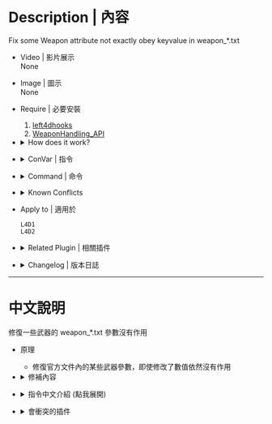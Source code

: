 # Description | 內容
Fix some Weapon attribute not exactly obey keyvalue in weapon_*.txt

* Video | 影片展示
<br/>None

* Image | 圖示
<br/>None

* Require | 必要安裝
	1. [left4dhooks](https://forums.alliedmods.net/showthread.php?t=321696)
	2. [WeaponHandling_API](https://forums.alliedmods.net/showthread.php?t=319947)

* <details><summary>How does it work?</summary>

	* Fix some Weapon attribute not exactly obey keyvalue in weapon_*.txt
	* Weapons
		* Fire Rate (Standing)
			* Dual pistol, shotguns obey "CycleTime" keyvalue in weapon_*.txt
		* Fire Rate (Incap) 
			* If weapon_*.txt "CycleTime" slower than official cvar "survivor_incapacitated_cycle_time", ignores the cvar and uses weapon "CycleTime" for incap shooting cycle rate
			* If weapon_*.txt "CycleTime" faster than official cvar "survivor_incapacitated_cycle_time", use "survivor_incapacitated_cycle_time" for incap shooting cycle rate
		* Reload Duration
			* Dual pistol, shotguns obey "ReloadDuration" keyvalue in weapon_*.txt
	* Melee
		* Swing Rate (Standing)
			* All Melee weapons including custom melee obey "refire_delay" keyvalue in melee\*.txt
		* Swing Rate (Incap) 
			* Modify melee swinging rate multi when incapacitate

	* [l4d_info_editor](https://forums.alliedmods.net/showthread.php?t=310586): Modify weapons.txt values by config
	* [Incapped Weapons Patch](https://forums.alliedmods.net/showthread.php?t=322859): allow using melee while Incapped
</details>

* <details><summary>ConVar | 指令</summary>

	* cfg/sourcemod/l4d_weapon_editor_fix.cfg
		```php
		// 0=Plugin off, 1=Plugin on.
		l4d_weapon_editor_fix_enable "1"

		// The dual pistol Cycle Time (fire rate, 0: keeps vanilla cycle rate of 0.075)
		l4d_weapon_editor_fix_dual_pistol_CycleTime "0.1"

		// The dual pistol Reload Duration (0: keeps vanilla reload duration of 2.333)
		l4d_weapon_editor_fix_dual_pistol_ReloadDuration "0"

		// If 1, Make shotgun fire rate obey "CycleTime" keyvalue in weapon_*.txt
		l4d_weapon_editor_fix_shotgun_fire_rate "1"

		// If 1, Make shotgun reload duration obey "ReloadDuration" keyvalue in weapon_*.txt
		l4d_weapon_editor_fix_shotgun_reload "1"

		// If 1, Use weapon_*.txt "CycleTime" or official cvar "survivor_incapacitated_cycle_time" for incap shooting cycle rate, depends on which cycle rate is slower than another
		// ("wh_use_incap_cycle_cvar" must be 1)
		l4d_weapon_editor_fix_incap_fire_rate "1"

		// If 1, Make melee swing rate obey "refire_delay" keyvalue in melee\*.txt
		l4d_weapon_editor_fix_melee_swing "1"

		// 0=Unchanged, Modify melee swinging rate multi when incapacitated, (ex. Use 'Incapped Weapons Patch by Silvers' to allow using melee while Incapped)
		l4d_weapon_editor_fix_melee_swing_incap_multi "1.3"
		```
</details>

* <details><summary>Command | 命令</summary>

	None
</details>

* <details><summary>Known Conflicts</summary>
	
	If you don't use any of these plugins at all, no need to worry about conflicts.
	1. [l4d2_pistol_delay from SirPlease/L4D2-Competitive-Rework](https://github.com/SirPlease/L4D2-Competitive-Rework/blob/master/addons/sourcemod/scripting/l4d2_pistol_delay.sp): Allows you to adjust the rate of fire of pistols (with a high tickrate, the rate of fire of dual pistols is very high).
		* Please Remove
</details>

* Apply to | 適用於
	```
	L4D1
	L4D2
	```

* <details><summary>Related Plugin | 相關插件</summary>

	1. [Mission and Weapons - Info Editor by Silvers](https://forums.alliedmods.net/showthread.php?t=310586): Modify gamemodes.txt and weapons.txt values by config instead of conflicting VPK files.
        * 透過文件修改遊戲與武器參數
	2. [Incapped Weapons Patch by Silvers](https://forums.alliedmods.net/showthread.php?t=322859): Patches the game to allow using Weapons while Incapped, instead of changing weapons scripts.
        * 倒地狀態下可使用主武器與近戰
</details>

* <details><summary>Changelog | 版本日誌</summary>

	* v1.2 (2024-6-25)
		* Fixed Reload playback when shove

	* v1.1 (2024-3-7)
		* Update cvars
		* Delete function: pistol obey "CycleTime" keyvalue

	* v1.0 (2024-2-17)
		* Initial Release
</details>

- - - -
# 中文說明
修復一些武器的 weapon_*.txt 參數沒有作用

* 原理
	* 修復官方文件內的某些武器參數，即使修改了數值依然沒有作用

* <details><summary>修補內容</summary>

	* 槍械武器
		* 射速
			* 雙手槍、散彈槍符合武器參數 "CycleTime"
		* 倒地射速
			* 修復部分武器倒地射速比站立時的射速還快
		* 裝彈時間
			* 雙手槍、散彈槍符合武器參數 "ReloadDuration"
	* 近戰武器
		* 揮砍速度
			* 所有近戰符合武器參數 "refire_delay" (支援三方圖近戰)
		* 倒地揮砍速度
			* 倒地使用近戰，揮砍速度變更慢

	* 彌補[l4d_info_editor插件](https://forums.alliedmods.net/showthread.php?t=310586)修改的部分武器參數沒有作用
	* 使用[Incapped Weapons Patch插件](https://forums.alliedmods.net/showthread.php?t=322859)，可以在倒地狀態下使用主武器與近戰
</details>

* <details><summary>指令中文介紹 (點我展開)</summary>

	* cfg/sourcemod/l4d_weapon_editor_fix.cfg
		```php
		// 0=關閉插件, 1=啟動插件
		l4d_weapon_editor_fix_enable "1"

		// 設置雙手槍的開槍間隔 (射速, 0: 維持遊戲預設的0.075秒)
		l4d_weapon_editor_fix_dual_pistol_CycleTime "0.1"

		// 設置雙手槍的裝彈時間 (0: 維持遊戲預設的2.333秒)
		l4d_weapon_editor_fix_dual_pistol_ReloadDuration "0"

		// 為1時，散彈槍的開槍間隔強制符合 weapon_*.txt 的武器參數"CycleTime"
		l4d_weapon_editor_fix_shotgun_fire_rate "1"

		// 為1時，散彈槍的裝彈時間強制符合 weapon_*.txt 的武器參數"ReloadDuration"
		l4d_weapon_editor_fix_shotgun_reload "1"

		// 為1時，倒地狀態下的開槍間隔使用 weapon_*.txt 的武器參數"CycleTime" 或是官方指令 "survivor_incapacitated_cycle_time"，取決於哪一種數值比較大
		// (WeaponHandling_API的插件指令 "wh_use_incap_cycle_cvar" 必須為1)
		l4d_weapon_editor_fix_incap_fire_rate "1"

		// 為1時，近戰武器的揮砍間隔強制符合 melee\*.txt 的武器參數"refire_delay"
		l4d_weapon_editor_fix_melee_swing "1"

		// 倒地狀態下，近戰武器的揮砍間隔 0=不變, >0: 調整砍速 (使用Silvers的Incapped Weapons Patch插件，可以在倒地狀態下使用近戰)
		l4d_weapon_editor_fix_melee_swing_incap_multi "1.3"
		```
</details>

* <details><summary>會衝突的插件</summary>
	
	如果沒安裝以下插件就不需要擔心衝突
	1. [l4d2_pistol_delay from SirPlease/L4D2-Competitive-Rework](https://github.com/SirPlease/L4D2-Competitive-Rework/blob/master/addons/sourcemod/scripting/l4d2_pistol_delay.sp): 修復手槍在高tickrate下的射速
		* 請移除
</details>


